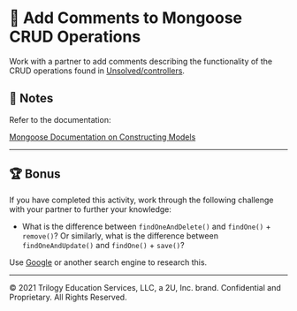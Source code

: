 # 📐 Add Comments to Mongoose CRUD Operations

Work with a partner to add comments describing the functionality of the CRUD operations found in [Unsolved/controllers](./Unsolved/controllers).

## 📝 Notes

Refer to the documentation: 

[Mongoose Documentation on Constructing Models](https://mongoosejs.com/docs/models.html)

---

## 🏆 Bonus

If you have completed this activity, work through the following challenge with your partner to further your knowledge:

* What is the difference between `findOneAndDelete()` and `findOne()` + `remove()`? Or similarly, what is the difference between `findOneAndUpdate()` and `findOne()` + `save()`?

Use [Google](https://www.google.com) or another search engine to research this.

---
© 2021 Trilogy Education Services, LLC, a 2U, Inc. brand. Confidential and Proprietary. All Rights Reserved.